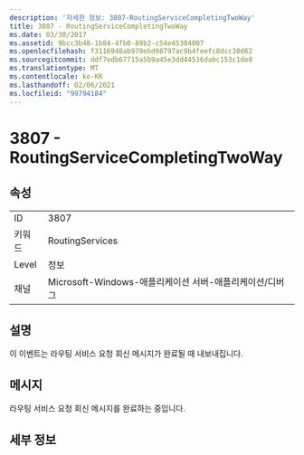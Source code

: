 ```yaml
---
description: '자세한 정보: 3807-RoutingServiceCompletingTwoWay'
title: 3807 - RoutingServiceCompletingTwoWay
ms.date: 03/30/2017
ms.assetid: 9bcc3b48-1b84-4fb0-89b2-c54e45304007
ms.openlocfilehash: f3116948ab979ebd98797ac9b4feefc8dcc30d62
ms.sourcegitcommit: ddf7edb67715a5b9a45e3dd44536dabc153c1de0
ms.translationtype: MT
ms.contentlocale: ko-KR
ms.lasthandoff: 02/06/2021
ms.locfileid: "99794184"
---
```

# <a name="3807---routingservicecompletingtwoway"></a>3807 - RoutingServiceCompletingTwoWay

## <a name="properties"></a>속성  
  
|||  
|-|-|  
|ID|3807|  
|키워드|RoutingServices|  
|Level|정보|  
|채널|Microsoft-Windows-애플리케이션 서버-애플리케이션/디버그|  
  
## <a name="description"></a>설명  

 이 이벤트는 라우팅 서비스 요청 회신 메시지가 완료될 때 내보내집니다.  
  
## <a name="message"></a>메시지  

 라우팅 서비스 요청 회신 메시지를 완료하는 중입니다.  
  
## <a name="details"></a>세부 정보
